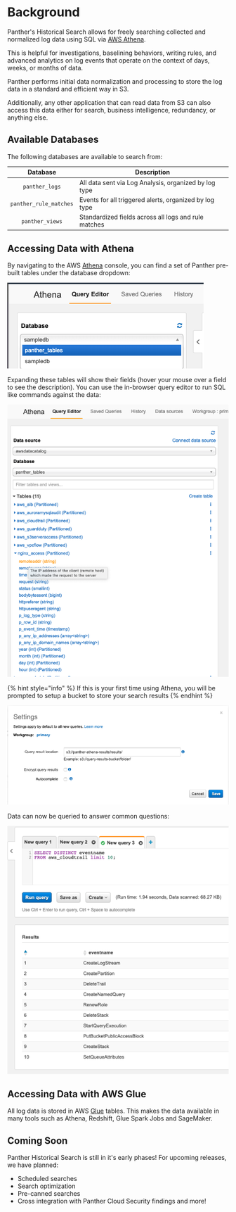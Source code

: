 # Background

Panther's Historical Search allows for freely searching collected and normalized log data using SQL via [AWS Athena](https://aws.amazon.com/athena/).

This is helpful for investigations, baselining behaviors, writing rules, and advanced analytics on log events that operate on the context of days, weeks, or months of data.

Panther performs initial data normalization and processing to store the log data in a standard and efficient way in S3.

Additionally, any other application that can read data from S3 can also access this data either for search, business intelligence, redundancy, or anything else.

## Available Databases

The following databases are available to search from:

|         Database         | Description                                                                               |
| :----------------------: | ----------------------------------------------------------------------------------------- |
| `panther_logs`           | All data sent via Log Analysis, organized by log type   |
| `panther_rule_matches`   | Events for all triggered alerts, organized by log type         |
| `panther_views`          | Standardized fields across all logs and rule matches                   |

## Accessing Data with Athena

By navigating to the AWS [Athena](https://console.aws.amazon.com/athena/home) console, you can find a set of Panther pre-built tables under the database dropdown:

![Athena Tables](../../.gitbook/assets/screen-shot-2020-01-22-at-2.13.07-pm.png)

Expanding these tables will show their fields (hover your mouse over a field to see the description). You can use the in-browser query editor to run SQL like commands against the data:

![Athena Columns](../../.gitbook/assets/AthenaTablesWithColumnDescriptions.png)

{% hint style="info" %}
If this is your first time using Athena, you will be prompted to setup a bucket to store your search results
{% endhint %}

![Athena Settings](../../.gitbook/assets/screen-shot-2020-01-22-at-2.16.28-pm.png)

Data can now be queried to answer common questions:

![Athena Query](../../.gitbook/assets/screen-shot-2020-01-22-at-2.18.33-pm.png)

## Accessing Data with AWS Glue

All log data is stored in AWS [Glue](https://aws.amazon.com/glue/) tables. This makes the data
available in many tools such as Athena, Redshift, Glue Spark Jobs and SageMaker.

## Coming Soon

Panther Historical Search is still in it's early phases! For upcoming releases, we have planned:

- Scheduled searches
- Search optimization
- Pre-canned searches
- Cross integration with Panther Cloud Security findings and more!
